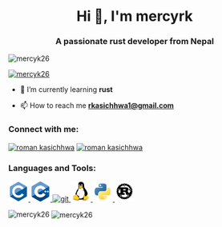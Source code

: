 <h1 align="center">Hi 👋, I'm mercyrk</h1>
<h3 align="center">A passionate rust developer from Nepal</h3>

<p align="left"> <img src="https://komarev.com/ghpvc/?username=mercyk26&label=Profile%20views&color=0e75b6&style=flat" alt="mercyk26" /> </p>

<p align="left"> <a href="https://github.com/ryo-ma/github-profile-trophy"><img src="https://github-profile-trophy.vercel.app/?username=mercyk26" alt="mercyk26" /></a> </p>

- 🌱 I’m currently learning **rust**

- 📫 How to reach me **rkasichhwa1@gmail.com**

<h3 align="left">Connect with me:</h3>
<p align="left">
<a href="https://www.facebook.com/romankasi20/" target="blank"><img align="center" src="https://raw.githubusercontent.com/rahuldkjain/github-profile-readme-generator/master/src/images/icons/Social/facebook.svg" alt="roman kasichhwa" height="30" width="40" /></a>
<a href="[https://www.youtube.com/c/roman kasichhwa](https://www.youtube.com/channel/UCbs-g2gOoDSMNUL5eeb3imQ)" target="blank"><img align="center" src="https://raw.githubusercontent.com/rahuldkjain/github-profile-readme-generator/master/src/images/icons/Social/youtube.svg" alt="roman kasichhwa" height="30" width="40" /></a>
</p>

<h3 align="left">Languages and Tools:</h3>
<p align="left"> <a href="https://www.cprogramming.com/" target="_blank" rel="noreferrer"> <img src="https://raw.githubusercontent.com/devicons/devicon/master/icons/c/c-original.svg" alt="c" width="40" height="40"/> </a> <a href="https://www.w3schools.com/cpp/" target="_blank" rel="noreferrer"> <img src="https://raw.githubusercontent.com/devicons/devicon/master/icons/cplusplus/cplusplus-original.svg" alt="cplusplus" width="40" height="40"/> </a> <a href="https://git-scm.com/" target="_blank" rel="noreferrer"> <img src="https://www.vectorlogo.zone/logos/git-scm/git-scm-icon.svg" alt="git" width="40" height="40"/> </a> <a href="https://www.linux.org/" target="_blank" rel="noreferrer"> <img src="https://raw.githubusercontent.com/devicons/devicon/master/icons/linux/linux-original.svg" alt="linux" width="40" height="40"/> </a> <a href="https://www.python.org" target="_blank" rel="noreferrer"> <img src="https://raw.githubusercontent.com/devicons/devicon/master/icons/python/python-original.svg" alt="python" width="40" height="40"/> </a> <a href="https://www.rust-lang.org" target="_blank" rel="noreferrer"> <img src="https://raw.githubusercontent.com/devicons/devicon/master/icons/rust/rust-plain.svg" alt="rust" width="40" height="40"/> </a> </p>

<p><img align="left" src="https://github-readme-stats.vercel.app/api/top-langs?username=mercyk26&show_icons=true&locale=en&layout=compact" alt="mercyk26" /></p>

<p>&nbsp;<img align="center" src="https://github-readme-stats.vercel.app/api?username=mercyk26&show_icons=true&locale=en" alt="mercyk26" /></p>
